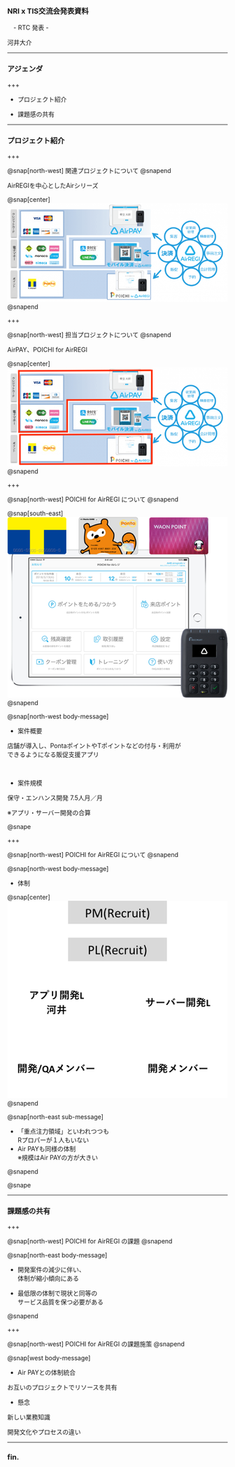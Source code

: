 ### NRI x TIS交流会発表資料
　- RTC 発表 -

河井大介


---

### アジェンダ

+++

- プロジェクト紹介

- 課題感の共有

---

### プロジェクト紹介

+++

@snap[north-west]
関連プロジェクトについて
@snapend

AirREGIを中心としたAirシリーズ

@snap[center]
![Logo](assets/img/air_series.png)
@snapend

+++

@snap[north-west]
担当プロジェクトについて
@snapend

AirPAY、POICHI for AirREGI

@snap[center]
![Logo](assets/img/air_series_marked.png)
@snapend

+++

@snap[north-west]
POICHI for AirREGI について
@snapend

@snap[south-east]
![Logo](assets/img/poichi_for_airregi.png)
@snapend

@snap[north-west body-message]
<ul>
  <li>案件概要</li>
</ul>

店舗が導入し、PontaポイントやTポイントなどの付与・利用が</br>できるようになる販促支援アプリ

</br>

<ul>
  <li>案件規模</li>
</ul>

保守・エンハンス開発 7.5人月／月

<span class="remark">※アプリ・サーバー開発の合算</span>

@snape

+++

@snap[north-west]
POICHI for AirREGI について
@snapend

@snap[north-west body-message]
- 体制

@snap[center]
![Logo](assets/img/project_member.png)
@snapend

@snap[north-east sub-message]
<ul>
   <li>「重点注力領域」といわれつつも</br>Rプロパーが１人もいない</li>
  <li>Air PAYも同様の体制</br><span class="remark">※規模はAir PAYの方が大きい</span></li>
</ul>
@snapend

@snape


---

### 課題感の共有

+++

@snap[north-west]
POICHI for AirREGI の課題
@snapend

@snap[north-east body-message]
<ul>
   <li>開発案件の減少に伴い、</br>体制が縮小傾向にある</li>
</ul>

<ul>
  <li>最低限の体制で現状と同等の</br>サービス品質を保つ必要がある</li>
</ul>

@snapend

+++

@snap[north-west]
POICHI for AirREGI の課題施策
@snapend

@snap[west body-message]
<ul>
  <li>Air PAYとの体制統合</li>
</ul>

お互いのプロジェクトでリソースを共有</br>

<ul>
  <li>懸念</li>
</ul>

新しい業務知識

開発文化やプロセスの違い

---

### fin.
